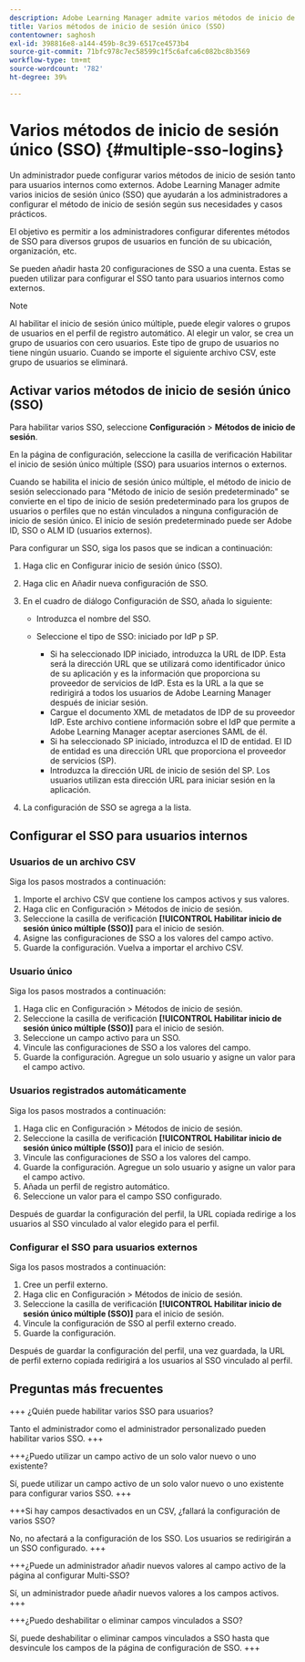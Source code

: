 ```yaml
---
description: Adobe Learning Manager admite varios métodos de inicio de sesión a través de varias configuraciones de SSO para usuarios internos y externos.
title: Varios métodos de inicio de sesión único (SSO)
contentowner: saghosh
exl-id: 398816e8-a144-459b-8c39-6517ce4573b4
source-git-commit: 71bfc978c7ec58599c1f5c6afca6c082bc8b3569
workflow-type: tm+mt
source-wordcount: '782'
ht-degree: 39%

---
```


# Varios métodos de inicio de sesión único (SSO) {#multiple-sso-logins}

Un administrador puede configurar varios métodos de inicio de sesión tanto para usuarios internos como externos. Adobe Learning Manager admite varios inicios de sesión único (SSO) que ayudarán a los administradores a configurar el método de inicio de sesión según sus necesidades y casos prácticos.

El objetivo es permitir a los administradores configurar diferentes métodos de SSO para diversos grupos de usuarios en función de su ubicación, organización, etc.

Se pueden añadir hasta 20 configuraciones de SSO a una cuenta. Estas se pueden utilizar para configurar el SSO tanto para usuarios internos como externos.

>[!NOTE]
>
>Al habilitar el inicio de sesión único múltiple, puede elegir valores o grupos de usuarios en el perfil de registro automático. Al elegir un valor, se crea un grupo de usuarios con cero usuarios. Este tipo de grupo de usuarios no tiene ningún usuario. Cuando se importe el siguiente archivo CSV, este grupo de usuarios se eliminará.

## Activar varios métodos de inicio de sesión único (SSO)

Para habilitar varios SSO, seleccione **Configuración** > **Métodos de inicio de sesión**.

En la página de configuración, seleccione la casilla de verificación Habilitar el inicio de sesión único múltiple (SSO) para usuarios internos o externos.

Cuando se habilita el inicio de sesión único múltiple, el método de inicio de sesión seleccionado para &quot;Método de inicio de sesión predeterminado&quot; se convierte en el tipo de inicio de sesión predeterminado para los grupos de usuarios o perfiles que no están vinculados a ninguna configuración de inicio de sesión único. El inicio de sesión predeterminado puede ser Adobe ID, SSO o ALM ID (usuarios externos).

Para configurar un SSO, siga los pasos que se indican a continuación:

1. Haga clic en Configurar inicio de sesión único (SSO).
1. Haga clic en Añadir nueva configuración de SSO.
1. En el cuadro de diálogo Configuración de SSO, añada lo siguiente:

   * Introduzca el nombre del SSO.
   * Seleccione el tipo de SSO: iniciado por IdP p SP.

      * Si ha seleccionado IDP iniciado, introduzca la URL de IDP. Esta será la dirección URL que se utilizará como identificador único de su aplicación y es la información que proporciona su proveedor de servicios de IdP. Esta es la URL a la que se redirigirá a todos los usuarios de Adobe Learning Manager después de iniciar sesión.
      * Cargue el documento XML de metadatos de IDP de su proveedor IdP. Este archivo contiene información sobre el IdP que permite a Adobe Learning Manager aceptar aserciones SAML de él.
      * Si ha seleccionado SP iniciado, introduzca el ID de entidad. El ID de entidad es una dirección URL que proporciona el proveedor de servicios (SP).
      * Introduzca la dirección URL de inicio de sesión del SP. Los usuarios utilizan esta dirección URL para iniciar sesión en la aplicación.

1. La configuración de SSO se agrega a la lista.

## Configurar el SSO para usuarios internos

### Usuarios de un archivo CSV

Siga los pasos mostrados a continuación:

1. Importe el archivo CSV que contiene los campos activos y sus valores.
1. Haga clic en Configuración > Métodos de inicio de sesión.
1. Seleccione la casilla de verificación **[!UICONTROL Habilitar inicio de sesión único múltiple (SSO)]** para el inicio de sesión.
1. Asigne las configuraciones de SSO a los valores del campo activo.
1. Guarde la configuración. Vuelva a importar el archivo CSV.

### Usuario único

Siga los pasos mostrados a continuación:

1. Haga clic en Configuración > Métodos de inicio de sesión.
1. Seleccione la casilla de verificación **[!UICONTROL Habilitar inicio de sesión único múltiple (SSO)]** para el inicio de sesión.
1. Seleccione un campo activo para un SSO.
1. Vincule las configuraciones de SSO a los valores del campo.
1. Guarde la configuración. Agregue un solo usuario y asigne un valor para el campo activo.

### Usuarios registrados automáticamente

Siga los pasos mostrados a continuación:

1. Haga clic en Configuración > Métodos de inicio de sesión.
1. Seleccione la casilla de verificación **[!UICONTROL Habilitar inicio de sesión único múltiple (SSO)]** para el inicio de sesión.
1. Vincule las configuraciones de SSO a los valores del campo.
1. Guarde la configuración. Agregue un solo usuario y asigne un valor para el campo activo.
1. Añada un perfil de registro automático.
1. Seleccione un valor para el campo SSO configurado.

Después de guardar la configuración del perfil, la URL copiada redirige a los usuarios al SSO vinculado al valor elegido para el perfil.

### Configurar el SSO para usuarios externos

Siga los pasos mostrados a continuación:

1. Cree un perfil externo.
1. Haga clic en Configuración > Métodos de inicio de sesión.
1. Seleccione la casilla de verificación **[!UICONTROL Habilitar inicio de sesión único múltiple (SSO)]** para el inicio de sesión.
1. Vincule la configuración de SSO al perfil externo creado.
1. Guarde la configuración.

Después de guardar la configuración del perfil, una vez guardada, la URL de perfil externo copiada redirigirá a los usuarios al SSO vinculado al perfil.

## Preguntas más frecuentes

+++ ¿Quién puede habilitar varios SSO para usuarios?

Tanto el administrador como el administrador personalizado pueden habilitar varios SSO.
+++

+++¿Puedo utilizar un campo activo de un solo valor nuevo o uno existente?

Sí, puede utilizar un campo activo de un solo valor nuevo o uno existente para configurar varios SSO.
+++

+++Si hay campos desactivados en un CSV, ¿fallará la configuración de varios SSO?

No, no afectará a la configuración de los SSO. Los usuarios se redirigirán a un SSO configurado.
+++

+++¿Puede un administrador añadir nuevos valores al campo activo de la página al configurar Multi-SSO?

Sí, un administrador puede añadir nuevos valores a los campos activos.
+++

+++¿Puedo deshabilitar o eliminar campos vinculados a SSO?

Sí, puede deshabilitar o eliminar campos vinculados a SSO hasta que desvincule los campos de la página de configuración de SSO.
+++
